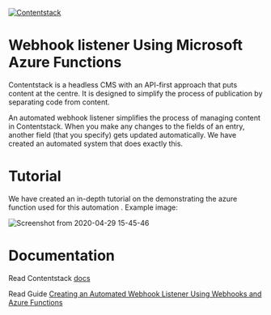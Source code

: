 [![Contentstack](https://www.contentstack.com/docs/static/images/contentstack.png)](https://www.contentstack.com/)

# Webhook listener Using Microsoft Azure Functions

Contentstack is a headless CMS with an API-first approach that puts content at the centre. It is designed to simplify the process of publication by separating code from content.

An automated webhook listener simplifies the process of managing content in Contentstack. When you make any changes to the fields of an entry, another field (that you specify) gets updated automatically. We have created an automated system that does exactly this.

# Tutorial

We have created an in-depth tutorial on the demonstrating the azure function used for this automation . Example image:

![Screenshot from 2020-04-29 15-45-46](https://user-images.githubusercontent.com/29656920/82427866-4a995480-9aa7-11ea-83d5-b1c07ece87ce.png)

# Documentation

Read Contentstack [docs](https://www.contentstack.com/docs/)

Read Guide [Creating an Automated Webhook Listener Using Webhooks and Azure Functions](https://www.contentstack.com/docs/developers/how-to-guides/creating-an-automated-webhook-listener-using-webhooks-and-aws-lambda/)
